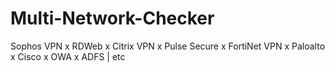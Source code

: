 # Multi-Network-Checker
Sophos VPN x RDWeb x Citrix VPN x Pulse Secure x FortiNet VPN x Paloalto x Cisco x OWA x ADFS | etc 
